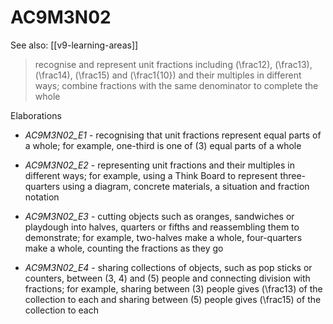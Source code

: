
# AC9M3N02 

See also: [[v9-learning-areas]]

> recognise and represent unit fractions including \(\frac12\), \(\frac13\), \(\frac14\), \(\frac15\)  and \(\frac1{10}\) and their multiples in different ways; combine fractions with the same denominator to complete the whole

Elaborations


- _AC9M3N02_E1_ - recognising that unit fractions represent equal parts of a whole; for example, one-third is one of \(3\) equal parts of a whole

- _AC9M3N02_E2_ - representing unit fractions and their multiples in different ways; for example, using a Think Board to represent three-quarters using a diagram, concrete materials, a situation and fraction notation

- _AC9M3N02_E3_ - cutting objects such as oranges, sandwiches or playdough into halves, quarters or fifths and reassembling them to demonstrate; for example, two-halves make a whole, four-quarters make a whole, counting the fractions as they go

- _AC9M3N02_E4_ - sharing collections of objects, such as pop sticks or counters, between \(3, 4\) and \(5\) people and connecting division with fractions; for example, sharing between \(3\) people gives \(\frac13\) of the collection to each and sharing between \(5\) people gives \(\frac15\)  of the collection to each
